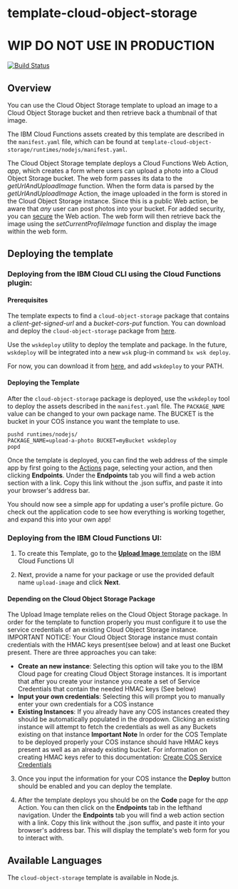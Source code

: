 # template-cloud-object-storage
# WIP DO NOT USE IN PRODUCTION
[![Build Status](https://travis-ci.org/ibm-functions/template-cloud-object-storage.svg?branch=master)](https://travis-ci.org/ibm-functions/template-cloud-object-storage)

## Overview
You can use the Cloud Object Storage template to upload an image to a Cloud Object Storage bucket and then retrieve back a thumbnail of that image.

The IBM Cloud Functions assets created by this template are described in the `manifest.yaml` file, which can be found at `template-cloud-object-storage/runtimes/nodejs/manifest.yaml`.

The Cloud Object Storage template deploys a Cloud Functions Web Action, *app*, which creates a form where users can upload a photo into a Cloud Object Storage bucket. The web form passes its data to the *getUrlAndUploadImage* function. When the form data is parsed by the *getUrlAndUploadImage* Action, the image uploaded in the form is stored in the Cloud Object Storage instance. Since this is a public Web action, be aware that *any* user can post photos into your bucket. For added security, you can [secure](https://console.bluemix.net/docs/openwhisk/openwhisk_webactions.html#securing-web-actions) the Web action.
The web form will then retrieve back the image using the *setCurrentProfileImage* function and display the image within the web form.

## Deploying the template
  ### Deploying from the IBM Cloud CLI using the Cloud Functions plugin:
  #### Prerequisites
  The template expects to find a `cloud-object-storage` package that contains a *client-get-signed-url* and a *bucket-cors-put* function. You can download and deploy the `cloud-object-storage` package from [here](https://github.com/ibm-functions/package-cloud-object-storage).

  Use the `wskdeploy` utility to deploy the template and package. In the future, `wskdeploy` will be integrated into a new `wsk` plug-in command `bx wsk deploy`.

  For now, you can download it from [here](https://github.com/apache/incubator-openwhisk-wskdeploy/releases), and add `wskdeploy` to your PATH.

  #### Deploying the Template
  After the `cloud-object-storage` package is deployed, use the `wskdeploy` tool to deploy the assets described in the `manifest.yaml` file. The `PACKAGE_NAME` value can be changed to your own package name. The BUCKET is the bucket in your COS instance you want the template to use.
  ```
  pushd runtimes/nodejs/
  PACKAGE_NAME=upload-a-photo BUCKET=myBucket wskdeploy
  popd
  ```
  Once the template is deployed, you can find the web address of the simple app by first going to the [Actions](https://console.bluemix.net/openwhisk/actions) page, selecting your action, and then clicking **Endpoints**.
  Under the **Endpoints** tab you will find a web action section with a link. Copy this link without the .json suffix, and paste it into your browser's address bar.

  You should now see a simple app for updating a user's profile picture. Go check out the application code to see how everything is working together, and expand this into your own app!

  ### Deploying from the IBM Cloud Functions UI:
  1. To create this Template, go to the [**Upload Image** template](https://console.bluemix.net/openwhisk/create/template/upload-image) on the IBM Cloud Functions UI

  2. Next, provide a name for your package or use the provided default name `upload-image` and click **Next**.

   #### Depending on the Cloud Object Storage Package

   The Upload Image template relies on the Cloud Object Storage package. In order for the template to function properly      you must configure it to use the service credentials of an existing Cloud Object Storage instance. IMPORTANT NOTICE: Your      Cloud Object Storage instance must contain credentials with the HMAC keys present(see below) and at least one Bucket          present.
   There are three approaches you can take:
   
   * **Create an new instance**: Selecting this option will take you to the IBM Cloud page for creating Cloud Object Storage instances. It is important that after you create your instance you create a set of Service Credentials that contain the needed HMAC keys (See below)
   * **Input your own credentials**: Selecting this will prompt you to manually enter your own credentials for a COS instance
   * **Existing Instances**: If you already have any COS instances created they should be automatically populated in the dropdown. Clicking an existing instance will attempt to fetch the credentials as well as any Buckets existing on that instance
   ****Important Note****
   In order for the COS Template to be deployed properly your COS instance should have HMAC keys present as well as an already existing bucket.  For information on creating HMAC keys refer to this documentation: [Create COS Service Credentials](https://console.bluemix.net/docs/services/cloud-object-storage/iam/service-credentials.html#service-credentials)

  3. Once you input the information for your COS instance the **Deploy** button should be enabled and you can deploy the template. 

  4. After the template deploys you should be on the **Code** page for the *app* Action. You can then click on the **Endpoints** tab in the lefthand navigation. Under the **Endpoints** tab you will find a web action section with a link. Copy this link without the .json suffix, and paste it into your browser's address bar. This will display the template's web form for you to interact with. 

## Available Languages
The `cloud-object-storage` template is available in Node.js.
